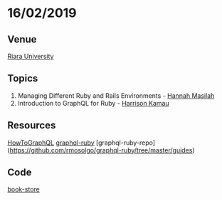 # 16/02/2019

## Venue
[Riara University](https://goo.gl/maps/gvWaUn3g54H2)

## Topics
1. Managing Different Ruby and Rails Environments - [Hannah Masilah](https://github.com/hmasila)
2. Introduction to GraphQL for Ruby - [Harrison Kamau](https://github.com/Harrisonkamau)


## Resources
[HowToGraphQL](https://www.howtographql.com/)
[graphql-ruby](https://graphql-ruby.org/getting_started)
[graphql-ruby-repo] (https://github.com/rmosolgo/graphql-ruby/tree/master/guides)


## Code
[book-store](https://github.com/rails-girls-nairobi/book-store)
